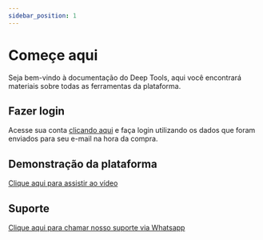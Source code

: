 ```yaml
---
sidebar_position: 1
---
```


# Começe aqui

Seja bem-vindo à documentação do Deep Tools, aqui você encontrará materiais sobre todas as ferramentas da plataforma.

## Fazer login

Acesse sua conta [clicando aqui](https://v4.deeptools.com.br) e faça login utilizando os dados que foram enviados para seu e-mail na hora da compra.

## Demonstração da plataforma

[Clique aqui para assistir ao vídeo](https://www.youtube.com/watch?v=FonixsGoiWQ)


## Suporte

[Clique aqui para chamar nosso suporte via Whatsapp](https://wa.me/5511934447033)
